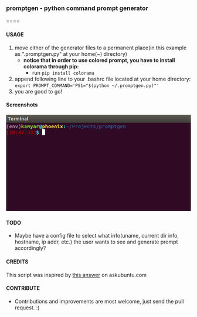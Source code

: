 ### promptgen - python command prompt generator
====

#### USAGE
1. move either of the generator files to a permanent place(in this example as ".promptgen.py" at your home(~) directory)
    - **notice that in order to use colored prompt, you have to install colorama through pip:**
        - run `pip install colorama`
2. append following line to your .bashrc file located at your home directory:  
`export PROMPT_COMMAND='PS1="$(python ~/.promptgen.py)"'`
3. you are good to go!

#### Screenshots
![Alt text](/media/screenshot1.png?raw=true "Optional Title")

#### TODO
- Maybe have a config file to select what info(uname, current dir info, hostname, ip addr, etc.) the user wants to see and generate prompt accordingly?

#### CREDITS
This script was inspired by [this answer](http://askubuntu.com/a/17738/392647) on askubuntu.com

#### CONTRIBUTE
- Contributions and improvements are most welcome, just send the pull request. :)
